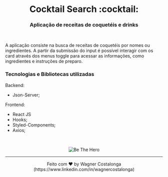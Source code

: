 <h1 align="center">Cocktail Search :cocktail:</h1>

<h3 align="center">Aplicação de receitas de coquetéis e drinks</h3>

<br />
<p>A aplicação consiste na busca de receitas de coquetéis por nomes ou ingredientes. A partir da submissão do input é possível interagir com os card através dos menus toggle para acessar as informações, como ingredientes e instruções de preparo.</p>

### **Tecnologias e Bibliotecas utilizadas**

Backend:

- Json-Server;

Frontend:

- React JS
- Hooks;
- Styled-Components;
- Axios;

<br />

<p align="center">
  <img alt="Be The Hero" src="https://i.ibb.co/LkKpfzs/cocktail-search.gif" />
</p>

---
<p align="center">Feito com ♥ by Wagner Costalonga (https://www.linkedin.com/in/wagnercostalonga)</p>
